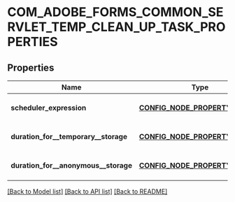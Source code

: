 # COM_ADOBE_FORMS_COMMON_SERVLET_TEMP_CLEAN_UP_TASK_PROPERTIES

## Properties
Name | Type | Description | Notes
------------ | ------------- | ------------- | -------------
**scheduler_expression** | [**CONFIG_NODE_PROPERTY_STRING**](configNodePropertyString.md) |  | [optional] [default to null]
**duration_for__temporary__storage** | [**CONFIG_NODE_PROPERTY_STRING**](configNodePropertyString.md) |  | [optional] [default to null]
**duration_for__anonymous__storage** | [**CONFIG_NODE_PROPERTY_STRING**](configNodePropertyString.md) |  | [optional] [default to null]

[[Back to Model list]](../README.md#documentation-for-models) [[Back to API list]](../README.md#documentation-for-api-endpoints) [[Back to README]](../README.md)


